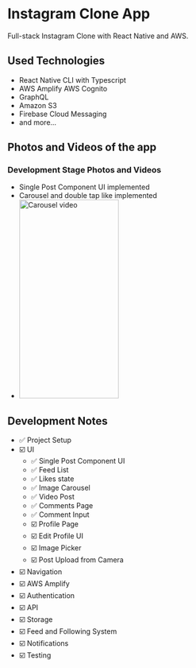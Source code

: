 # Instagram Clone App

Full-stack Instagram Clone with React Native and AWS.

## Used Technologies

- React Native CLI with Typescript
- AWS Amplify AWS Cognito
- GraphQL
- Amazon S3
- Firebase Cloud Messaging
- and more...

## Photos and Videos of the app

### Development Stage Photos and Videos

- Single Post Component UI implemented
- Carousel and double tap like implemented
- <img src="https://github.com/user-attachments/assets/eb333934-3b48-4240-9308-eea1c452922f" alt="Carousel video" width="200px" height="400px" />

## Development Notes

- ✅ Project Setup
- ☑️ UI
  - ✅ Single Post Component UI
  - ✅ Feed List
  - ✅ Likes state
  - ✅ Image Carousel
  - ✅ Video Post
  - ✅ Comments Page
  - ✅ Comment Input
  - ☑️ Profile Page
  - ☑️ Edit Profile UI
  - ☑️ Image Picker
  - ☑️ Post Upload from Camera
- ☑️ Navigation
- ☑️ AWS Amplify
- ☑️ Authentication
- ☑️ API
- ☑️ Storage
- ☑️ Feed and Following System
- ☑️ Notifications
- ☑️ Testing

